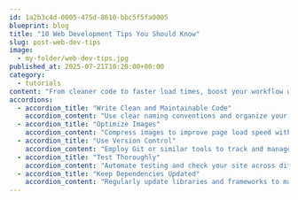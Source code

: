 ```yaml
---
id: 1a2b3c4d-0005-475d-8610-bbc5f5fa0005
blueprint: blog
title: "10 Web Development Tips You Should Know"
slug: post-web-dev-tips
image:
  - my-folder/web-dev-tips.jpg
published_at: 2025-07-21T10:20:00+00:00
category:
  - tutorials
content: "From cleaner code to faster load times, boost your workflow with these essential web dev tips."
accordions:
  - accordion_title: "Write Clean and Maintainable Code"
    accordion_content: "Use clear naming conventions and organize your files logically."
  - accordion_title: "Optimize Images"
    accordion_content: "Compress images to improve page load speed without sacrificing quality."
  - accordion_title: "Use Version Control"
    accordion_content: "Employ Git or similar tools to track and manage code changes."
  - accordion_title: "Test Thoroughly"
    accordion_content: "Automate testing and check your site across different devices and browsers."
  - accordion_title: "Keep Dependencies Updated"
    accordion_content: "Regularly update libraries and frameworks to maintain security and performance."
---
```

